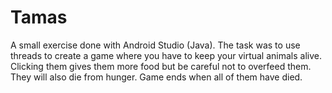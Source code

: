 # Tamas
A small exercise done with Android Studio (Java). The task was to use threads to create a game where you have to keep your virtual animals alive. Clicking them gives them more food but be careful not to overfeed them. They will also die from hunger. Game ends when all of them have died.
